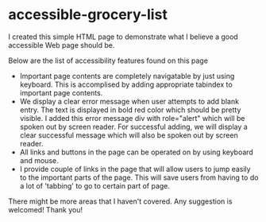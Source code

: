 # accessible-grocery-list

I created this simple HTML page to demonstrate what I believe a good accessible Web page should be. 

Below are the list of accessibility features found on this page
- Important page contents are completely navigatable by just using keyboard. This is accomplised by adding appropriate tabindex to important page contents.
- We display a clear error message when user attempts to add blank entry. The text is displayed in bold red color which should be pretty visible. I added this error message div with role="alert" which will be spoken out by screen reader. For successful adding, we will display a clear successful message which will also be spoken out by screen reader.
- All links and buttons in the page can be operated on by using keyboard and mouse.
- I provide couple of links in the page that will allow users to jump easily to the important parts of the page. This will save users from having to do a lot of 'tabbing' to go to certain part of page.

There might be more areas that I haven't covered. Any suggestion is welcomed! Thank you!